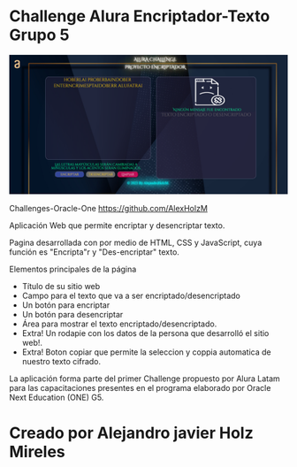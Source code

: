 # Challenge Alura Encriptador-Texto Grupo 5

![Proyecto](/imagenes/proyecto.png)

Challenges-Oracle-One https://github.com/AlexHolzM

Aplicación Web que permite encriptar y desencriptar texto.

Pagina desarrollada con por medio de HTML, CSS y JavaScript, cuya función es "Encripta"r y "Des-encriptar" texto.

Elementos principales de la página

- Título de su sitio web
- Campo para el texto que va a ser encriptado/desencriptado
- Un botón para encriptar
- Un botón para desencriptar
- Área para mostrar el texto encriptado/desencriptado.
- Extra!
  Un rodapie con los datos de la persona que desarrolló el sitio web!.
- Extra!
  Boton copiar que permite la seleccion y coppia automatica de nuestro texto cifrado.

La aplicación forma parte del primer Challenge propuesto por Alura Latam para las capacitaciones presentes en el programa elaborado por Oracle Next Education (ONE) G5.

# Creado por Alejandro javier Holz Mireles
